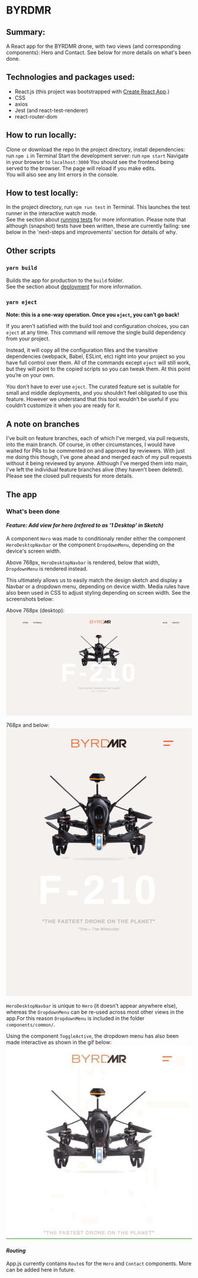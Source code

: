 # BYRDMR

## Summary:
A React app for the BYRDMR drone, with two views (and corresponding components): Hero and Contact. See below for more details on what's been done.

## Technologies and packages used:
* React.js (this project was bootstrapped with [Create React App](https://github.com/facebook/create-react-app).)
* CSS
* axios
* Jest (and react-test-renderer)
* react-router-dom


## How to run locally:

Clone or download the repo
In the project directory, install dependencies: run `npm i` in Terminal
Start the development server: run `npm start`
Navigate in your browser to `localhost:3000` You should see the frontend being served to the browser.
The page will reload if you make edits.\
You will also see any lint errors in the console.

## How to test locally:

In the project directory, run `npm run test` in Terminal.
This launches the test runner in the interactive watch mode.\
See the section about [running tests](https://facebook.github.io/create-react-app/docs/running-tests) for more information.
Please note that although (snapshot) tests have been written, these are currently failing: see below in the 'next-steps and improvements' section for details of why.

## Other scripts
### `yarn build`

Builds the app for production to the `build` folder.\
See the section about [deployment](https://facebook.github.io/create-react-app/docs/deployment) for more information.

### `yarn eject`

**Note: this is a one-way operation. Once you `eject`, you can’t go back!**

If you aren’t satisfied with the build tool and configuration choices, you can `eject` at any time. This command will remove the single build dependency from your project.

Instead, it will copy all the configuration files and the transitive dependencies (webpack, Babel, ESLint, etc) right into your project so you have full control over them. All of the commands except `eject` will still work, but they will point to the copied scripts so you can tweak them. At this point you’re on your own.

You don’t have to ever use `eject`. The curated feature set is suitable for small and middle deployments, and you shouldn’t feel obligated to use this feature. However we understand that this tool wouldn’t be useful if you couldn’t customize it when you are ready for it.

## A note on branches
I've built on feature branches, each of which I've merged, via pull requests, into the main branch. Of course, in other circumstances, I would have waited for PRs to be commented on and approved by reviewers. With just me doing this though, I've gone ahead and merged each of my pull requests without it being reviewed by anyone. Although I've merged them into main, I've left the individual feature branches alive (they haven't been deleted).
Please see the closed pull requests for more details.

## The app
### What's been done
#### *Feature: Add view for hero (refered to as '1 Desktop' in Sketch)*
A component `Hero` was made to conditionaly render either the component `HeroDesktopNavbar` or the component `DropdownMenu`, depending on the device's screen width. 

Above 768px, `HeroDesktopNavbar` is rendered, below that width, `DropdownMenu` is rendered instead.

This ultimately allows us to easily match the design sketch and display a Navbar or a dropdown menu, depending on device width. Media rules have also been used in CSS to adjust styling depending on screen width. See the screenshots below:

Above 768px (desktop):
![Hero desktop](./readme-screenshots/Hero-desktop-screenshot.png)

768px and below: 
![Hero tablet](./readme-screenshots/Hero-tablet-screenshot.png)

`HeroDesktopNavbar` is unique to `Hero` (it doesn't appear anywhere else), whereas the `DropdownMenu` can be re-used across most other views in the app.For this reason `DropdownMenu` is included in the folder `components/common/`. 

Using the component `ToggleActive`, the dropdown menu has also been made interactive as shown in the gif below:
![Hero dropdown demo](./readme-screenshots/Hero-dropdown-demo.gif)


#### *Routing*
App.js currently contains `Route`s for the `Hero` and `Contact` components. More can be added here in future.
